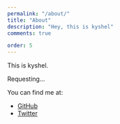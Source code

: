 ```yaml
---
permalink: "/about/"
title: "About"
description: "Hey, this is kyshel"
comments: true

order: 5
---
```

This is kyshel.

Requesting...

You can find me at:

- [GitHub](https://github.com/kyshel)
- [Twitter](https://twitter.com/kyshel2016)

